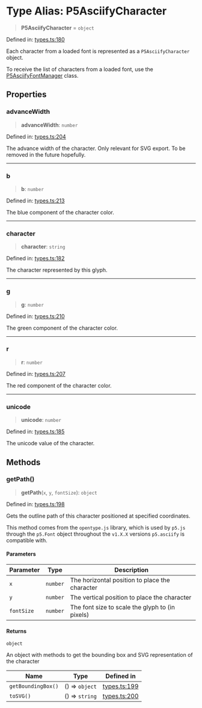 # Type Alias: P5AsciifyCharacter

> **P5AsciifyCharacter** = `object`

Defined in: [types.ts:180](https://github.com/humanbydefinition/p5.asciify/blob/8e6a721c7d1c8cb894f9150f3776165396ef2d24/src/lib/types.ts#L180)

Each character from a loaded font is represented as a `P5AsciifyCharacter` object.

To receive the list of characters from a loaded font, use the [P5AsciifyFontManager](../classes/P5AsciifyFontManager.md) class.

## Properties

### advanceWidth

> **advanceWidth**: `number`

Defined in: [types.ts:204](https://github.com/humanbydefinition/p5.asciify/blob/8e6a721c7d1c8cb894f9150f3776165396ef2d24/src/lib/types.ts#L204)

The advance width of the character. Only relevant for SVG export. To be removed in the future hopefully.

---

### b

> **b**: `number`

Defined in: [types.ts:213](https://github.com/humanbydefinition/p5.asciify/blob/8e6a721c7d1c8cb894f9150f3776165396ef2d24/src/lib/types.ts#L213)

The blue component of the character color.

---

### character

> **character**: `string`

Defined in: [types.ts:182](https://github.com/humanbydefinition/p5.asciify/blob/8e6a721c7d1c8cb894f9150f3776165396ef2d24/src/lib/types.ts#L182)

The character represented by this glyph.

---

### g

> **g**: `number`

Defined in: [types.ts:210](https://github.com/humanbydefinition/p5.asciify/blob/8e6a721c7d1c8cb894f9150f3776165396ef2d24/src/lib/types.ts#L210)

The green component of the character color.

---

### r

> **r**: `number`

Defined in: [types.ts:207](https://github.com/humanbydefinition/p5.asciify/blob/8e6a721c7d1c8cb894f9150f3776165396ef2d24/src/lib/types.ts#L207)

The red component of the character color.

---

### unicode

> **unicode**: `number`

Defined in: [types.ts:185](https://github.com/humanbydefinition/p5.asciify/blob/8e6a721c7d1c8cb894f9150f3776165396ef2d24/src/lib/types.ts#L185)

The unicode value of the character.

## Methods

### getPath()

> **getPath**(`x`, `y`, `fontSize`): `object`

Defined in: [types.ts:198](https://github.com/humanbydefinition/p5.asciify/blob/8e6a721c7d1c8cb894f9150f3776165396ef2d24/src/lib/types.ts#L198)

Gets the outline path of this character positioned at specified coordinates.

This method comes from the `opentype.js` library, which is used by `p5.js` through the `p5.Font` object
throughout the `v1.X.X` versions `p5.asciify` is compatible with.

#### Parameters

| Parameter  | Type     | Description                                     |
| ---------- | -------- | ----------------------------------------------- |
| `x`        | `number` | The horizontal position to place the character  |
| `y`        | `number` | The vertical position to place the character    |
| `fontSize` | `number` | The font size to scale the glyph to (in pixels) |

#### Returns

`object`

An object with methods to get the bounding box and SVG representation of the character

| Name               | Type           | Defined in                                                                                                                          |
| ------------------ | -------------- | ----------------------------------------------------------------------------------------------------------------------------------- |
| `getBoundingBox()` | () => `object` | [types.ts:199](https://github.com/humanbydefinition/p5.asciify/blob/8e6a721c7d1c8cb894f9150f3776165396ef2d24/src/lib/types.ts#L199) |
| `toSVG()`          | () => `string` | [types.ts:200](https://github.com/humanbydefinition/p5.asciify/blob/8e6a721c7d1c8cb894f9150f3776165396ef2d24/src/lib/types.ts#L200) |
